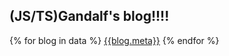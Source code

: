 <head>
<title>(JS/TS)Gandalf's blog!</title>
</head>

## (JS/TS)Gandalf's blog!!!!


{% for blog in data %}
 [{{blog.meta}}](/{{blog._id}})
{% endfor %}


<Counter/>